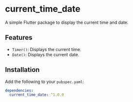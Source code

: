 # current_time_date

A simple Flutter package to display the current time and date.

## Features
- `Timer()`: Displays the current time.
- `Date()`: Displays the current date.

## Installation

Add the following to your `pubspec.yaml`:
```yaml
dependencies:
  current_time_date: ^1.0.0
